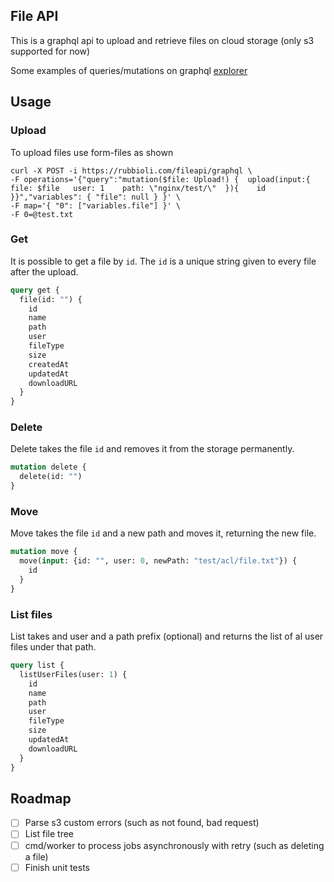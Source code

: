 ## File API
This is a graphql api to upload and retrieve files on cloud storage (only s3 supported for now)

Some examples of queries/mutations on graphql
[explorer](https://rubbioli.com/fileapi/graphql/explorer?query=mutation%20delete%20%7B%0A%20%20delete(id%3A%20%22%22)%0A%7D%0A%0Amutation%20move%20%7B%0A%20%20move(input%3A%20%7Bid%3A%20%22%22%2C%20user%3A%202%2C%20newPath%3A%20%22test%2Facl%2Ffile.txt%22%7D)%20%7B%0A%20%20%20%20id%0A%20%20%7D%0A%7D%0A%0Aquery%20get%20%7B%0A%20%20file(id%3A%20%22Mi90ZXN0L2FjbC9maWxlLnR4dA%3D%3D%22)%20%7B%0A%20%20%20%20id%0A%20%20%20%20name%0A%20%20%20%20path%0A%20%20%20%20user%0A%20%20%20%20fileType%0A%20%20%20%20size%0A%20%20%20%20createdAt%0A%20%20%20%20updatedAt%0A%20%20%20%20downloadURL%0A%20%20%7D%0A%7D%0A%0Aquery%20list%20%7B%0A%20%20listUserFiles(user%3A%201)%20%7B%0A%20%20%20%20id%0A%20%20%20%20name%0A%20%20%20%20path%0A%20%20%20%20user%0A%20%20%20%20fileType%0A%20%20%20%20size%0A%20%20%20%20updatedAt%0A%20%20%20%20downloadURL%0A%20%20%7D%0A%7D%0A&operationName=get)


## Usage
### Upload
To upload files use form-files as shown
```
curl -X POST -i https://rubbioli.com/fileapi/graphql \
-F operations='{"query":"mutation($file: Upload!) {  upload(input:{ file: $file   user: 1    path: \"nginx/test/\"  }){    id  }}","variables": { "file": null } }' \  
-F map='{ "0": ["variables.file"] }' \
-F 0=@test.txt
```

### Get
It is possible to get a file by `id`. The `id` is a unique string given to every file after the upload.
```graphql
query get {
  file(id: "") {
    id
    name
    path
    user
    fileType
    size
    createdAt
    updatedAt
    downloadURL
  }
}
```

### Delete
Delete takes the file `id` and removes it from the storage permanently.
```graphql
mutation delete {
  delete(id: "")
}
```

### Move
Move takes the file `id` and a new path and moves it, returning the new file.
```graphql
mutation move {
  move(input: {id: "", user: 0, newPath: "test/acl/file.txt"}) {
    id
  }
}
```

### List files
List takes and user and a path prefix (optional) and returns the list of al user files under that path.
```graphql
query list {
  listUserFiles(user: 1) {
    id
    name
    path
    user
    fileType
    size
    updatedAt
    downloadURL
  }
}
```

## Roadmap
- [ ] Parse s3 custom errors (such as not found, bad request)
- [ ] List file tree
- [ ] cmd/worker to process jobs asynchronously with retry (such as deleting a file)
- [ ] Finish unit tests
